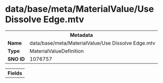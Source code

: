 <h1>data/base/meta/MaterialValue/Use Dissolve Edge.mtv</h1><table><tr><th colspan="100%">Metadata</th></tr><tr><td><b>Name</b></td><td>data/base/meta/MaterialValue/Use Dissolve Edge.mtv</td></tr><tr><td><b>Type</b></td><td>MaterialValueDefinition</td></tr><tr><td><b>SNO ID</b></td><td>1076757</td></tr></table>

<table><tr><th colspan="100%">Fields</th></tr></table>

